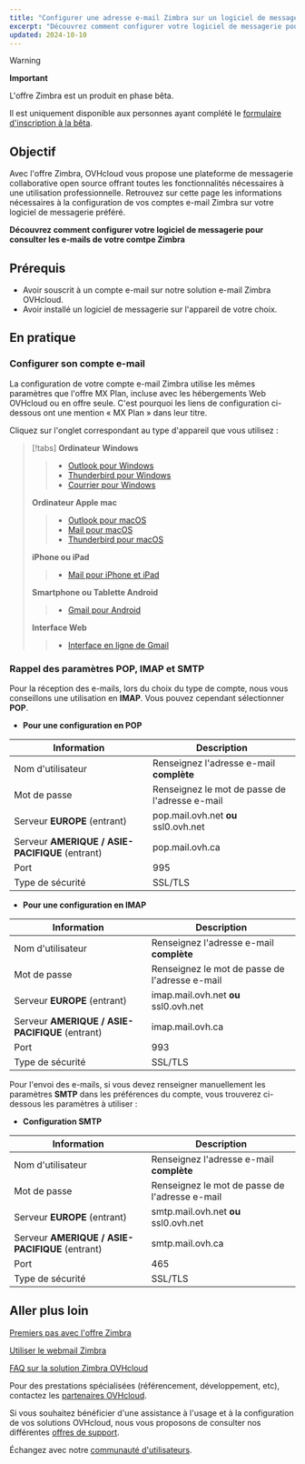 ```yaml
---
title: "Configurer une adresse e-mail Zimbra sur un logiciel de messagerie"
excerpt: "Découvrez comment configurer votre logiciel de messagerie pour consulter les e-mails de votre compte Zimbra"
updated: 2024-10-10
---
```


<style>
.w-400 {
max-width:400px!important;
}
</style>

> [!warning]
>
> **Important**
>
> L'offre Zimbra est un produit en phase bêta.
>
> Il est uniquement disponible aux personnes ayant complété le [formulaire d'inscription à la bêta](https://labs.ovhcloud.com/en/zimbra-beta/).
>

## Objectif

Avec l'offre Zimbra, OVHcloud vous propose une plateforme de messagerie collaborative open source offrant toutes les fonctionnalités nécessaires à une utilisation professionnelle. Retrouvez sur cette page les informations nécessaires à la configuration de vos comptes e-mail Zimbra sur votre logiciel de messagerie préféré.

**Découvrez comment configurer votre logiciel de messagerie pour consulter les e-mails de votre comtpe Zimbra**

## Prérequis

- Avoir souscrit à un compte e-mail sur notre solution e-mail Zimbra OVHcloud.
- Avoir installé un logiciel de messagerie sur l'appareil de votre choix.

## En pratique

### Configurer son compte e-mail <a name="mail-config"></a>

La configuration de votre compte e-mail Zimbra utilise les mêmes paramètres que l'offre MX Plan, incluse avec les hébergements Web OVHcloud ou en offre seule. C'est pourquoi les liens de configuration ci-dessous ont une mention « MX Plan » dans leur titre.

Cliquez sur l'onglet correspondant au type d'appareil que vous utilisez :

> [!tabs]
> **Ordinateur Windows**
>>
>> - [Outlook pour Windows](/pages/web_cloud/email_and_collaborative_solutions/mx_plan/how_to_configure_outlook_2016)
>> - [Thunderbird pour Windows](/pages/web_cloud/email_and_collaborative_solutions/mx_plan/how_to_configure_thunderbird_windows)
>> - [Courrier pour Windows](/pages/web_cloud/email_and_collaborative_solutions/mx_plan/how_to_configure_windows_10)
>>
> **Ordinateur Apple mac**
>>
>> - [Outlook pour macOS](/pages/web_cloud/email_and_collaborative_solutions/mx_plan/how_to_configure_outlook_2016_mac)
>> - [Mail pour macOS](/pages/web_cloud/email_and_collaborative_solutions/mx_plan/how_to_configure_mail_macos)
>> - [Thunderbird pour macOS](/pages/web_cloud/email_and_collaborative_solutions/mx_plan/how_to_configure_thunderbird_mac)
>>
> **iPhone ou iPad**
>>
>> - [Mail pour iPhone et iPad](/pages/web_cloud/email_and_collaborative_solutions/mx_plan/how_to_configure_ios)
>>
> **Smartphone ou Tablette Android**
>>
>> - [Gmail pour Android](/pages/web_cloud/email_and_collaborative_solutions/mx_plan/how_to_configure_android)
>>
> **Interface Web**
>>
>> - [Interface en ligne de Gmail](/pages/web_cloud/email_and_collaborative_solutions/mx_plan/how_to_configure_gmail)
>>

### Rappel des paramètres POP, IMAP et SMTP <a name="popimap-settings"></a>

Pour la réception des e-mails, lors du choix du type de compte, nous vous conseillons une utilisation en **IMAP**. Vous pouvez cependant sélectionner **POP**.

- **Pour une configuration en POP**

|Information|Description|
|---|---|
|Nom d'utilisateur|Renseignez l'adresse e-mail **complète**|
|Mot de passe|Renseignez le mot de passe de l'adresse e-mail|
|Serveur **EUROPE** (entrant)|pop.mail.ovh.net **ou** ssl0.ovh.net|
|Serveur **AMERIQUE / ASIE-PACIFIQUE** (entrant)|pop.mail.ovh.ca|
|Port|995|
|Type de sécurité|SSL/TLS|

- **Pour une configuration en IMAP**

|Information|Description|
|---|---|
|Nom d'utilisateur|Renseignez l'adresse e-mail **complète**|
|Mot de passe|Renseignez le mot de passe de l'adresse e-mail|
|Serveur **EUROPE** (entrant)|imap.mail.ovh.net **ou** ssl0.ovh.net|
|Serveur **AMERIQUE / ASIE-PACIFIQUE** (entrant)|imap.mail.ovh.ca|
|Port|993|
|Type de sécurité|SSL/TLS|

Pour l'envoi des e-mails, si vous devez renseigner manuellement les paramètres **SMTP** dans les préférences du compte, vous trouverez ci-dessous les paramètres à utiliser :

- **Configuration SMTP**

|Information|Description|
|---|---|
|Nom d'utilisateur|Renseignez l'adresse e-mail **complète**|
|Mot de passe|Renseignez le mot de passe de l'adresse e-mail|
|Serveur **EUROPE** (entrant)|smtp.mail.ovh.net **ou** ssl0.ovh.net|
|Serveur **AMERIQUE / ASIE-PACIFIQUE** (entrant)|smtp.mail.ovh.ca|
|Port|465|
|Type de sécurité|SSL/TLS|

## Aller plus loin <a name="go-further"></a>

[Premiers pas avec l'offre Zimbra](/pages/web_cloud/email_and_collaborative_solutions/zimbra/getting_started_zimbra)

[Utiliser le webmail Zimbra](/pages/web_cloud/email_and_collaborative_solutions/mx_plan/email_zimbra)

[FAQ sur la solution Zimbra OVHcloud](/pages/web_cloud/email_and_collaborative_solutions/mx_plan/faq-zimbra)

Pour des prestations spécialisées (référencement, développement, etc), contactez les [partenaires OVHcloud](/links/partner).

Si vous souhaitez bénéficier d'une assistance à l'usage et à la configuration de vos solutions OVHcloud, nous vous proposons de consulter nos différentes [offres de support](/links/support).

Échangez avec notre [communauté d'utilisateurs](/links/community).